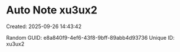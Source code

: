 ﻿# Auto Note xu3ux2
Created: 2025-09-26 14:43:42

Random GUID: e8a840f9-4ef6-43f8-9bff-89abb4d93736
Unique ID: xu3ux2
